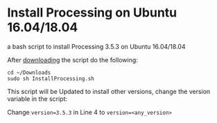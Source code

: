 # Install Processing on Ubuntu 16.04/18.04
a bash script to install Processing 3.5.3 on Ubuntu 16.04/18.04

After [downloading](https://github.com/AtjonTV/ProcessingInst/releases/download/inst_p3_v3.5.3/InstallProcessing.sh) the script do the following:

`cd ~/Downloads`   
`sudo sh InstallProcessing.sh`

This script will be Updated to install other versions, change the version variable in the script:  

Change `version=3.5.3` in Line 4 to `version=<any_version>`
